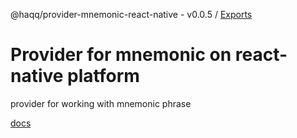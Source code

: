 @haqq/provider-mnemonic-react-native - v0.0.5 / [Exports](modules.md)

# Provider for mnemonic on react-native platform

provider for working with mnemonic phrase

[docs](https://github.com/haqq-network/haqq-wallet-provider-mnemonic-react-native/blob/main/docs/modules.md)
